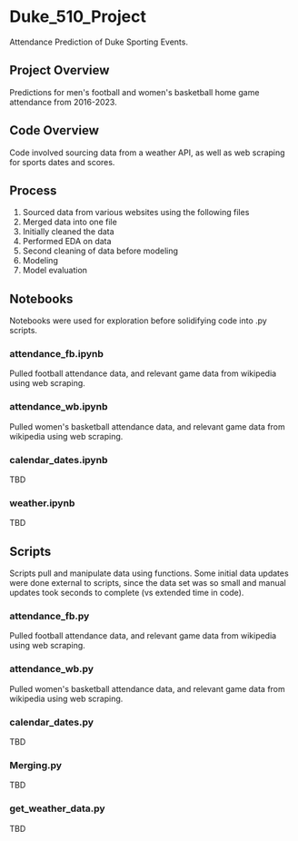 # Duke_510_Project
Attendance Prediction of Duke Sporting Events.

## Project Overview
Predictions for men's football and women's basketball home game attendance from 2016-2023.

## Code Overview
Code involved sourcing data from a weather API, as well as web scraping for sports dates and scores.

## Process
1) Sourced data from various websites using the following files
2) Merged data into one file
3) Initially cleaned the data
4) Performed EDA on data
5) Second cleaning of data before modeling
6) Modeling
7) Model evaluation

## Notebooks
Notebooks were used for exploration before solidifying code into .py scripts.

### attendance_fb.ipynb
Pulled football attendance data, and relevant game data from wikipedia using web scraping.

### attendance_wb.ipynb
Pulled women's basketball attendance data, and relevant game data from wikipedia using web scraping.

### calendar_dates.ipynb
TBD

### weather.ipynb
TBD

## Scripts
Scripts pull and manipulate data using functions. Some initial data updates were done external to scripts, since the data set was so small and manual updates took seconds to complete (vs extended time in code).

### attendance_fb.py
Pulled football attendance data, and relevant game data from wikipedia using web scraping.

### attendance_wb.py
Pulled women's basketball attendance data, and relevant game data from wikipedia using web scraping.

### calendar_dates.py
TBD

### Merging.py
TBD

### get_weather_data.py
TBD
